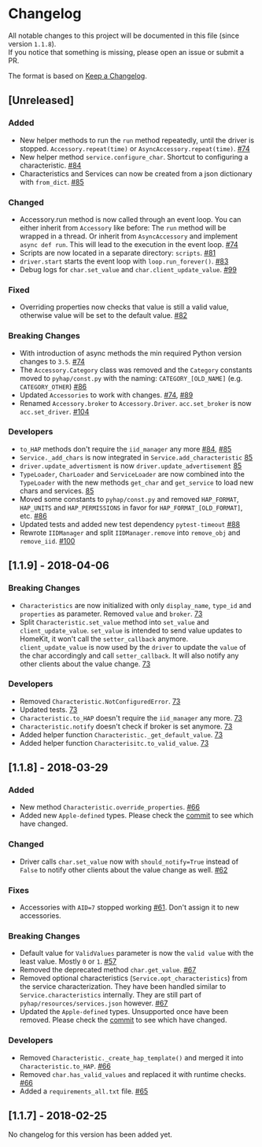 # Changelog

All notable changes to this project will be documented in this file (since version `1.1.8`).  
If you notice that something is missing, please open an issue or submit a PR.

The format is based on [Keep a Changelog](http://keepachangelog.com/en/1.0.0/).


## [Unreleased]

### Added
- New helper methods to run the `run` method repeatedly, until the driver is stopped. `Accessory.repeat(time)` or `AsyncAccessory.repeat(time)`. [#74](https://github.com/ikalchev/HAP-python/pull/74)
- New helper method `service.configure_char`. Shortcut to configuring a characteristic. [#84](https://github.com/ikalchev/HAP-python/pull/84)
- Characteristics and Services can now be created from a json dictionary with `from_dict`. [#85](https://github.com/ikalchev/HAP-python/pull/85)

### Changed
- Accessory.run method is now called through an event loop. You can either inherit from `Accessory` like before: The `run` method will be wrapped in a thread. Or inherit from `AsyncAccessory` and implement `async def run`. This will lead to the execution in the event loop. [#74](https://github.com/ikalchev/HAP-python/pull/74)
- Scripts are now located in a separate directory: `scripts`. [#81](https://github.com/ikalchev/HAP-python/pull/81)
- `driver.start` starts the event loop with `loop.run_forever()`. [#83](https://github.com/ikalchev/HAP-python/pull/83)
- Debug logs for `char.set_value` and `char.client_update_value`. [#99](https://github.com/ikalchev/HAP-python/pull/99)

### Fixed
- Overriding properties now checks that value is still a valid value, otherwise value will be set to the default value. [#82](https://github.com/ikalchev/HAP-python/pull/82)

### Breaking Changes
- With introduction of async methods the min required Python version changes to `3.5`. [#74](https://github.com/ikalchev/HAP-python/pull/74)
- The `Accessory.Category` class was removed and the `Category` constants moved to `pyhap/const.py` with the naming: `CATEGORY_[OLD_NAME]` (e.g. `CATEGORY_OTHER`) [#86](https://github.com/ikalchev/HAP-python/pull/86)
- Updated `Accessories` to work with changes. [#74](https://github.com/ikalchev/HAP-python/pull/74), [#89](https://github.com/ikalchev/HAP-python/pull/89)
- Renamed `Accessory.broker` to `Accessory.Driver`. `acc.set_broker` is now `acc.set_driver`. [#104](https://github.com/ikalchev/HAP-python/pull/104)

### Developers
- `to_HAP` methods don't require the `iid_manager` any more [#84](https://github.com/ikalchev/HAP-python/pull/84), [#85](https://github.com/ikalchev/HAP-python/pull/85)
- `Service._add_chars` is now integrated in `Service.add_characteristic` [85](https://github.com/ikalchev/HAP-python/pull/85)
- `driver.update_advertisment` is now `driver.update_advertisement` [85](https://github.com/ikalchev/HAP-python/pull/85)
- `TypeLoader`, `CharLoader` and `ServiceLoader` are now combined into the `TypeLoader` with the new methods `get_char` and `get_service` to load new chars and services. [85](https://github.com/ikalchev/HAP-python/pull/85)
- Moved some constants to `pyhap/const.py` and removed `HAP_FORMAT`, `HAP_UNITS` and `HAP_PERMISSIONS` in favor for `HAP_FORMAT_[OLD_FORMAT]`, etc. [#86](https://github.com/ikalchev/HAP-python/pull/86)
- Updated tests and added new test dependency `pytest-timeout` [#88](https://github.com/ikalchev/HAP-python/pull/88)
- Rewrote `IIDManager` and split `IIDManager.remove` into `remove_obj` and `remove_iid`. [#100](https://github.com/ikalchev/HAP-python/pull/100)



## [1.1.9] - 2018-04-06

### Breaking Changes
- `Characteristics` are now initialized with only `display_name`, `type_id` and `properties` as parameter. Removed `value` and `broker`. [73](https://github.com/ikalchev/HAP-python/pull/73)
- Split `Characteristic.set_value` method into `set_value` and `client_update_value`. `set_value` is intended to send value updates to HomeKit, it won't call the `setter_callback` anymore. `client_update_value` is now used by the `driver` to update the `value` of the char accordingly and call `setter_callback`. It will also notify any other clients about the value change. [73](https://github.com/ikalchev/HAP-python/pull/73)

### Developers
- Removed `Characteristic.NotConfiguredError`. [73](https://github.com/ikalchev/HAP-python/pull/73)
- Updated tests. [73](https://github.com/ikalchev/HAP-python/pull/73)
- `Characteristic.to_HAP` doesn't require the `iid_manager` any more. [73](https://github.com/ikalchev/HAP-python/pull/73)
- `Characteristic.notify` doesn't check if broker is set anymore. [73](https://github.com/ikalchev/HAP-python/pull/73)
- Added helper function `Characteristic._get_default_value`. [73](https://github.com/ikalchev/HAP-python/pull/73)
- Added helper function `Characterisitc.to_valid_value`. [73](https://github.com/ikalchev/HAP-python/pull/73)



## [1.1.8] - 2018-03-29

### Added
- New method `Characteristic.override_properties`. [#66](https://github.com/ikalchev/HAP-python/pull/62)
- Added new `Apple-defined` types. Please check the [commit](https://github.com/ikalchev/HAP-python/commit/eaccedb8ba5a5a90b71584a477a19aa099e3cf8f) to see which have changed.

### Changed
- Driver calls `char.set_value` now with `should_notify=True` instead of `False` to notify other clients about the value change as well. [#62](https://github.com/ikalchev/HAP-python/pull/62)

### Fixes
- Accessories with `AID=7` stopped working [#61](https://github.com/ikalchev/HAP-python/pull/61). Don't assign it to new accessories.

### Breaking Changes
- Default value for `ValidValues` parameter is now the `valid value` with the least value. Mostly `0` or `1`. [#57](https://github.com/ikalchev/HAP-python/pull/57)
- Removed the deprecated method `char.get_value`. [#67](https://github.com/ikalchev/HAP-python/pull/67)
- Removed optional characteristics (`Service.opt_characteristics`) from the service characterization. They have been handled similar to `Service.characteristics` internally. They are still part of `pyhap/resources/services.json` however. [#67](https://github.com/ikalchev/HAP-python/pull/67)
- Updated the `Apple-defined` types. Unsupported once have been removed. Please check the [commit](https://github.com/ikalchev/HAP-python/commit/eaccedb8ba5a5a90b71584a477a19aa099e3cf8f) to see which have changed.

### Developers
- Removed `Characteristic._create_hap_template()` and merged it into `Characteristic.to_HAP`. [#66](https://github.com/ikalchev/HAP-python/pull/66)
- Removed `char.has_valid_values` and replaced it with runtime checks. [#66](https://github.com/ikalchev/HAP-python/pull/66)
- Added a `requirements_all.txt` file. [#65](https://github.com/ikalchev/HAP-python/pull/65)



## [1.1.7] - 2018-02-25

No changelog for this version has been added yet.

